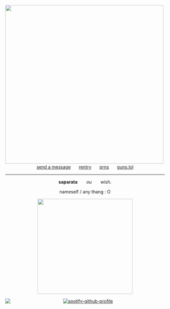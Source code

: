 <div align="center">


  <a href="https://x.com/9xmy153816/status/1948650359234109916/photo"><img src="https://i.postimg.cc/MKJFCbV8/Untitled61-20250902195903.png" width="500" height="auto" align="left"></img></a>

[send a message](https://seildirect.atabook.org/)ㅤㅤ[rentry](https://rentry.co/SAPARATAH)ㅤㅤ[prns](https://en.pronouns.page/@directory)ㅤㅤ[guns.lol](https://guns.lol/seildirectory)

---
**saparata**  *ou*  wish.

nameself / any thang : O
<p align="center">
    <img width="300" src="" alt="">


</p>


[![spotify-github-profile](https://spotify-github-profile.kittinanx.com/api/view?uid=kwmho0p2lbotdgf6hwhi8nt3f&cover_image=true&theme=natemoo-re&show_offline=false&background_color=121212&interchange=false&bar_color=4d4d4d&bar_color_cover=false)](https://spotify-github-profile.kittinanx.com/api/view?uid=kwmho0p2lbotdgf6hwhi8nt3f&redirect=true)
<img src="https://komarev.com/ghpvc/?username=2-time&label= ISLAND2 &color=DFC081&style=water" align="left"> 
